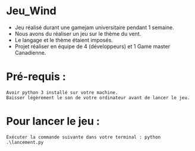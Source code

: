 # Jeu_Wind

- Jeu réalisé durant une gamejam universitaire pendant 1 semaine.
- Nous avons du réaliser un jeu sur le thème du vent.
- Le langage et le thème étaient imposés. 
- Projet réaliser en équipe de 4 (développeurs) et 1 Game master Canadienne.

# Pré-requis :
    Avoir python 3 installé sur votre machine.
    Baisser légèrement le son de votre ordinateur avant de lancer le jeu.
    
# Pour lancer le jeu :
    Exécuter la commande suivante dans votre terminal : python .\lancement.py
